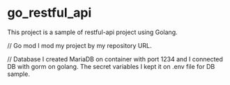 # go_restful_api

This project is a sample of restful-api project using Golang.

// Go mod
I mod my project by my repository URL.


// Database
I created MariaDB on container with port 1234 and I connected DB with gorm on golang.
The secret variables I kept it on .env file for DB sample.
